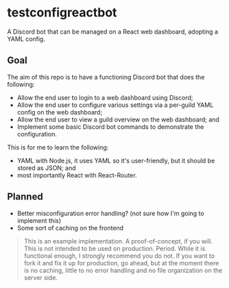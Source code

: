 # testconfigreactbot

A Discord bot that can be managed on a React web dashboard, adopting a YAML config.

## Goal
The aim of this repo is to have a functioning Discord bot that does the following:
- Allow the end user to login to a web dashboard using Discord;
- Allow the end user to configure various settings via a per-guild YAML config on the web dashboard;
- Allow the end user to view a guild overview on the web dashboard; and
- Implement some basic Discord bot commands to demonstrate the configuration.

This is for me to learn the following:
- YAML with Node.js, it uses YAML so it's user-friendly, but it should be stored as JSON; and
- most importantly React with React-Router.

## Planned
- Better misconfiguration error handling? (not sure how I'm going to implement this)
- Some sort of caching on the frontend

> This is an example implementation. A proof-of-concept, if you will. This is not intended to be used
on production. Period. While it is functional enough, I strongly recommend you do not. If you want to fork it
and fix it up for production, go ahead, but at the moment there is no caching, little to no error handling and
no file organization on the server side.